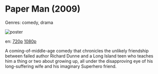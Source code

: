 # Paper Man (2009)

Genres: comedy, drama

![poster](http://image.tmdb.org/t/p/w500/9hxX18PbOZGjcnLeTBjhqKq1YLY.jpg)

en:
  [720p](magnet:?xt=urn:btih:3A03DD6BEA31B9593E2C2BE14A2C787F533D3B96&tr=udp://glotorrents.pw:6969/announce&tr=udp://tracker.opentrackr.org:1337/announce&tr=udp://torrent.gresille.org:80/announce&tr=udp://tracker.openbittorrent.com:80&tr=udp://tracker.coppersurfer.tk:6969&tr=udp://tracker.leechers-paradise.org:6969&tr=udp://p4p.arenabg.ch:1337&tr=udp://tracker.internetwarriors.net:1337)
  [1080p](magnet:?xt=urn:btih:2C10EC6E0D462AA9C424BB46B880A00B1444B00B&tr=udp://glotorrents.pw:6969/announce&tr=udp://tracker.opentrackr.org:1337/announce&tr=udp://torrent.gresille.org:80/announce&tr=udp://tracker.openbittorrent.com:80&tr=udp://tracker.coppersurfer.tk:6969&tr=udp://tracker.leechers-paradise.org:6969&tr=udp://p4p.arenabg.ch:1337&tr=udp://tracker.internetwarriors.net:1337)
  


A coming-of-middle-age comedy that chronicles the unlikely friendship between failed author Richard Dunne and a Long Island teen who teaches him a thing or two about growing up, all under the disapproving eye of his long-suffering wife and his imaginary Superhero friend.